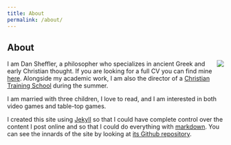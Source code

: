 ```yaml
---
title: About
permalink: /about/
---
```


## About ##

<img style="float: right;" src="http://www.dansheffler.com/files/ProfileSmall.jpg" />I am Dan Sheffler, a philosopher who specializes in ancient Greek and early Christian thought.  If you are looking for a full CV you can find mine [here](http://dansheffler.com/cv/).  Alongside my academic work, I am also the director of a [Christian Training School](http://www.ucf.cfchurches.com/christian-training-school/) during the summer.

I am married with three children, I love to read, and I am interested in both video games and table-top games.

I created this site using [Jekyll](https://jekyllrb.com/) so that I could have complete control over the content I post online and so that I could do everything with [markdown](http://whatismarkdown.com/).  You can see the innards of the site by looking at [its Github repository](https://github.com/dansheffler/dansheffler.com).

